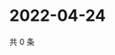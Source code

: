 # 2022-04-24

共 0 条

<!-- BEGIN WEIBO -->
<!-- 最后更新时间 Sun Apr 24 2022 10:20:38 GMT+0800 (China Standard Time) -->

<!-- END WEIBO -->
